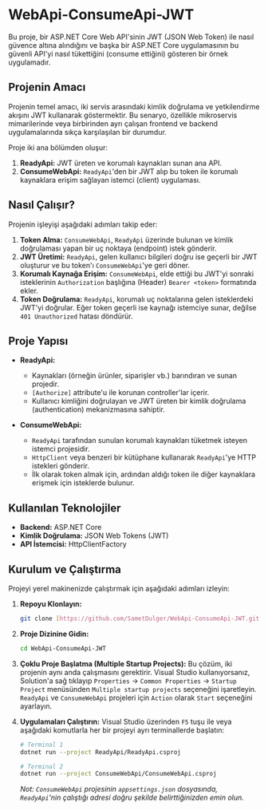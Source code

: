 # WebApi-ConsumeApi-JWT

Bu proje, bir ASP.NET Core Web API'sinin JWT (JSON Web Token) ile nasıl güvence altına alındığını ve başka bir ASP.NET Core uygulamasının bu güvenli API'yi nasıl tükettiğini (consume ettiğini) gösteren bir örnek uygulamadır.

## Projenin Amacı

Projenin temel amacı, iki servis arasındaki kimlik doğrulama ve yetkilendirme akışını JWT kullanarak göstermektir. Bu senaryo, özellikle mikroservis mimarilerinde veya birbirinden ayrı çalışan frontend ve backend uygulamalarında sıkça karşılaşılan bir durumdur.

Proje iki ana bölümden oluşur:
1.  **ReadyApi:** JWT üreten ve korumalı kaynakları sunan ana API.
2.  **ConsumeWebApi:** `ReadyApi`'den bir JWT alıp bu token ile korumalı kaynaklara erişim sağlayan istemci (client) uygulaması.

## Nasıl Çalışır?

Projenin işleyişi aşağıdaki adımları takip eder:

1.  **Token Alma:** `ConsumeWebApi`, `ReadyApi` üzerinde bulunan ve kimlik doğrulaması yapan bir uç noktaya (endpoint) istek gönderir.
2.  **JWT Üretimi:** `ReadyApi`, gelen kullanıcı bilgileri doğru ise geçerli bir JWT oluşturur ve bu token'ı `ConsumeWebApi`'ye geri döner.
3.  **Korumalı Kaynağa Erişim:** `ConsumeWebApi`, elde ettiği bu JWT'yi sonraki isteklerinin `Authorization` başlığına (Header) `Bearer <token>` formatında ekler.
4.  **Token Doğrulama:** `ReadyApi`, korumalı uç noktalarına gelen isteklerdeki JWT'yi doğrular. Eğer token geçerli ise kaynağı istemciye sunar, değilse `401 Unauthorized` hatası döndürür.

## Proje Yapısı

* **ReadyApi:**
    * Kaynakları (örneğin ürünler, siparişler vb.) barındıran ve sunan projedir.
    * `[Authorize]` attribute'u ile korunan controller'lar içerir.
    * Kullanıcı kimliğini doğrulayan ve JWT üreten bir kimlik doğrulama (authentication) mekanizmasına sahiptir.

* **ConsumeWebApi:**
    * `ReadyApi` tarafından sunulan korumalı kaynakları tüketmek isteyen istemci projesidir.
    * `HttpClient` veya benzeri bir kütüphane kullanarak `ReadyApi`'ye HTTP istekleri gönderir.
    * İlk olarak token almak için, ardından aldığı token ile diğer kaynaklara erişmek için isteklerde bulunur.

## Kullanılan Teknolojiler

* **Backend:** ASP.NET Core
* **Kimlik Doğrulama:** JSON Web Tokens (JWT)
* **API İstemcisi:** HttpClientFactory

## Kurulum ve Çalıştırma

Projeyi yerel makinenizde çalıştırmak için aşağıdaki adımları izleyin:

1.  **Repoyu Klonlayın:**
    ```sh
    git clone [https://github.com/SametDulger/WebApi-ConsumeApi-JWT.git](https://github.com/SametDulger/WebApi-ConsumeApi-JWT.git)
    ```

2.  **Proje Dizinine Gidin:**
    ```sh
    cd WebApi-ConsumeApi-JWT
    ```

3.  **Çoklu Proje Başlatma (Multiple Startup Projects):**
    Bu çözüm, iki projenin aynı anda çalışmasını gerektirir. Visual Studio kullanıyorsanız, Solution'a sağ tıklayıp `Properties` -> `Common Properties` -> `Startup Project` menüsünden `Multiple startup projects` seçeneğini işaretleyin. `ReadyApi` ve `ConsumeWebApi` projeleri için `Action` olarak `Start` seçeneğini ayarlayın.

4.  **Uygulamaları Çalıştırın:**
    Visual Studio üzerinden `F5` tuşu ile veya aşağıdaki komutlarla her bir projeyi ayrı terminallerde başlatın:
    ```sh
    # Terminal 1
    dotnet run --project ReadyApi/ReadyApi.csproj

    # Terminal 2
    dotnet run --project ConsumeWebApi/ConsumeWebApi.csproj
    ```
    *Not: `ConsumeWebApi` projesinin `appsettings.json` dosyasında, `ReadyApi`'nin çalıştığı adresi doğru şekilde belirttiğinizden emin olun.*

